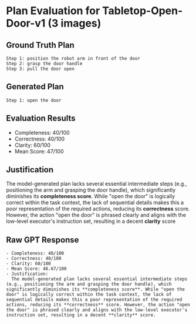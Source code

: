 # Plan Evaluation for Tabletop-Open-Door-v1 (3 images)

## Ground Truth Plan
```
Step 1: position the robot arm in front of the door
Step 2: grasp the door handle
Step 3: pull the door open
```

## Generated Plan
```
Step 1: open the door
```

## Evaluation Results
- Completeness: 40/100
- Correctness: 40/100
- Clarity: 60/100
- Mean Score: 47/100

## Justification
The model-generated plan lacks several essential intermediate steps (e.g., positioning the arm and grasping the door handle), which significantly diminishes its **completeness score**. While "open the door" is logically correct within the task context, the lack of sequential details makes this a poor representation of the required actions, reducing its **correctness** score. However, the action "open the door" is phrased clearly and aligns with the low-level executor's instruction set, resulting in a decent **clarity** score

## Raw GPT Response
```
- Completeness: 40/100  
- Correctness: 40/100  
- Clarity: 60/100  
- Mean Score: 46.67/100  
- Justification:  
  The model-generated plan lacks several essential intermediate steps (e.g., positioning the arm and grasping the door handle), which significantly diminishes its **completeness score**. While "open the door" is logically correct within the task context, the lack of sequential details makes this a poor representation of the required actions, reducing its **correctness** score. However, the action "open the door" is phrased clearly and aligns with the low-level executor's instruction set, resulting in a decent **clarity** score.
```
